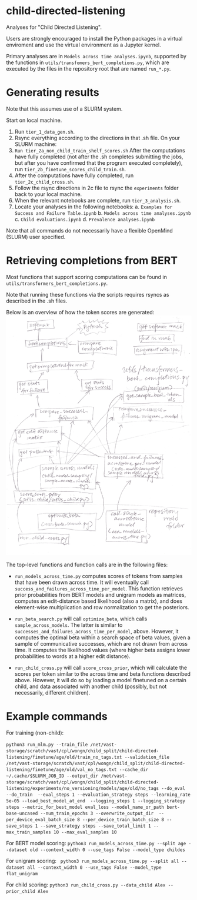 # child-directed-listening

Analyses for "Child Directed Listening".

Users are strongly encouraged to install the Python packages in a virtual enviroment and use the virtual environment as a Jupyter kernel.

Primary analyses are in `Models across time analyses.ipynb`, supported by the functions in `utils/transfomers_bert_completions.py`, which are executed by the files in the repository root that are named `run_*.py`.

# Generating results

Note that this assumes use of a SLURM system.

Start on local machine.
1. Run `tier_1_data_gen.sh`.
2. Rsync everything according to the directions in that .sh file.
On your SLURM machine:
3. `Run tier_2a_non_child_train_shelf_scores.sh`
After the computations have fully completed (not after the .sh completes submitting the jobs, but after you have confirmed that the program executed completely), run `tier_2b_finetune_scores_child_train.sh`.
4. After the computations have fully completed, run `tier_2c_child_cross.sh`.
4. Follow the rsync directions in 2c file to rsync the `experiments` folder back to your local machine.
5. When the relevant notebooks are complete, run `tier_3_analysis.sh`.
6. Locate your analyses in the following notebooks:
    a. `Examples for Success and Failure Table.ipynb`
    b. `Models across time analyses.ipynb`
    c. `Child evaluations.ipynb`
    d. `Prevalence analyses.ipynb`

Note that all commands do not necessarily have a flexible OpenMind (SLURM) user specified.


# Retrieving completions from BERT

Most functions that support scoring computations can be found in `utils/transformers_bert_completions.py`.

Note that running these functions via the scripts requires rsyncs as described in the .sh files.

Below is an overview of how the token scores are generated:
![function relationships in transformers retrieval code](figures_info/codebase_diagram.jpg)

The top-level functions and function calls are in the following files:

- `run_models_across_time.py` computes scores of tokens from samples that have been drawn across time. It will eventually call `success_and_failures_across_time_per_model`. This function retrieves prior probabilities from BERT models and unigram models as matrices, computes an edit-distance based likelihood (also a matrix), and does element-wise multiplication and row normalization to get the posteriors.

- `run_beta_search.py` will call ``optimize_beta``, which calls ``sample_across_models``. The latter is similar to ``successes_and_failures_across_time_per_model``, above. However, it computes the optimal beta within a search space of beta values, given a sample of communicative successes, which are not drawn from across time. It computes the likelihood values (where higher beta assigns lower probabilities to words at a higher edit distance).

- `run_child_cross.py` will call ``score_cross_prior``, which will calculate the scores per token similar to the across time and beta functions described above. However, it will do so by loading a model finetuned on a certain child, and data associated with another child (possibly, but not necessarily, different children).

# Example commands

For training (non-child):

`python3 run_mlm.py --train_file /net/vast-storage/scratch/vast/cpl/wongn/child_split/child-directed-listening/finetune/age/old/train_no_tags.txt --validation_file /net/vast-storage/scratch/vast/cpl/wongn/child_split/child-directed-listening/finetune/age/old/val_no_tags.txt --cache_dir ~/.cache/$SLURM_JOB_ID --output_dir /net/vast-storage/scratch/vast/cpl/wongn/child_split/child-directed-listening/experiments/no_versioning/models/age/old/no_tags --do_eval  --do_train  --eval_steps 1 --evaluation_strategy steps --learning_rate 5e-05 --load_best_model_at_end  --logging_steps 1 --logging_strategy steps --metric_for_best_model eval_loss --model_name_or_path bert-base-uncased --num_train_epochs 3 --overwrite_output_dir  --per_device_eval_batch_size 8 --per_device_train_batch_size 8 --save_steps 1 --save_strategy steps --save_total_limit 1 --max_train_samples 10 --max_eval_samples 10`

For BERT model scoring:
`python3 run_models_across_time.py --split age --dataset old --context_width 0 --use_tags False --model_type childes`

For unigram scoring:
` python3 run_models_across_time.py --split all --dataset all --context_width 0 --use_tags False --model_type flat_unigram`

For child scoring:
`python3 run_child_cross.py --data_child Alex --prior_child Alex`

